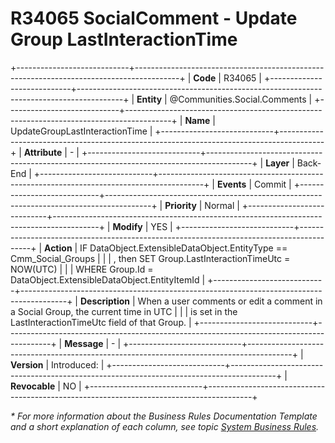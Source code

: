 ﻿---
erp.type: business-rule
erp.entity: Communities.Social.Comments
---

# R34065 SocialComment - Update Group LastInteractionTime
+----------------------------+-----------------------------------------------------------------------------------------+
| **Code**                   | R34065                                                                                  |
+----------------------------+-----------------------------------------------------------------------------------------+
| **Entity**                 | @Communities.Social.Comments                                                            |
+----------------------------+-----------------------------------------------------------------------------------------+
| **Name**                   | UpdateGroupLastInteractionTime                                                          |
+----------------------------+-----------------------------------------------------------------------------------------+
| **Attribute**              | \-                                                                                      |
+----------------------------+-----------------------------------------------------------------------------------------+
| **Layer**                  | Back-End                                                                                |
+----------------------------+-----------------------------------------------------------------------------------------+
| **Events**                 | Commit                                                                                  |
+----------------------------+-----------------------------------------------------------------------------------------+
| **Priority**               | Normal                                                                                  |
+----------------------------+-----------------------------------------------------------------------------------------+
| **Modify**                 | YES                                                                                     |
+----------------------------+-----------------------------------------------------------------------------------------+
| **Action**                 | IF DataObject.ExtensibleDataObject.EntityType == Cmm_Social_Groups                      |
|                            | , then SET Group.LastInteractionTimeUtc = NOW(UTC)                                      |
|                            | WHERE Group.Id = DataObject.ExtensibleDataObject.EntityItemId                           |
+----------------------------+-----------------------------------------------------------------------------------------+
| **Description**            | When a user comments or edit a comment in a Social Group, the current time in UTC       |
|                            | is set in the LastInteractionTimeUtc field of that Group.                               |
+----------------------------+-----------------------------------------------------------------------------------------+
| **Message**                | \-                                                                                      |
+----------------------------+-----------------------------------------------------------------------------------------+
| **Version**                | Introduced:                                                                             |
+----------------------------+-----------------------------------------------------------------------------------------+
| **Revocable**              | NO                                                                                      |
+----------------------------+-----------------------------------------------------------------------------------------+

*\* For more information about the Business Rules Documentation Template and a short explanation of each column, see
topic [System Business Rules](../templates/template-description-system-business-rules.md).*
